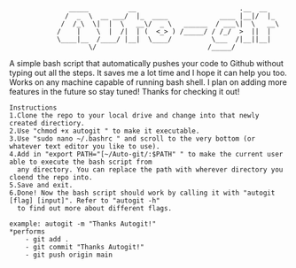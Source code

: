 				   _____          __                          .__  __
				  /  _  \  __ ___/  |_  ____             ____ |__|/  |_
				 /  /_\  \|  |  \   __\/  _ \   ______  / ___\|  \   __\
				/    |    \  |  /|  | (  <_> ) /_____/ / /_/  >  ||  |
				\____|__  /____/ |__|  \____/          \___  /|__||__|
				        \/                            /_____/

A simple bash script that automatically pushes your code to Github without typing out all the steps. It saves me
a lot time and I hope it can help you too. Works on any machine capable of running bash shell. I plan on adding more
features in the future so stay tuned! Thanks for checking it out!

	Instructions
	1.Clone the repo to your local drive and change into that newly created directiory.
	2.Use "chmod +x autogit " to make it executable.
	3.Use "sudo nano ~/.bashrc " and scroll to the very bottom (or whatever text editor you like to use).
	4.Add in "export PATH="[~/Auto-git/:$PATH" " to make the current user able to execute the bash script from
	  any directory. You can replace the path with wherever directory you cloend the repo into.
	5.Save and exit.
	6.Done! Now the bash script should work by calling it with "autogit [flag] [input]". Refer to "autogit -h"
	  to find out more about different flags.

	example: autogit -m "Thanks Autogit!"
	*performs
		- git add .
		- git commit "Thanks Autogit!"
		- git push origin main
